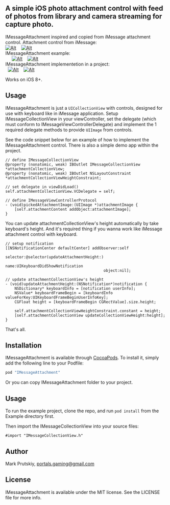 
## A simple iOS photo attachment control with feed of photos from library and camera streaming for capture photo.

IMessageAttachment inspired and copied from iMessage attachment control.
Attachment control from iMessage:<br />
[![Alt][screenshot1_thumb]][screenshot1]    [![Alt][screenshot2_thumb]][screenshot2]
<br />IMessageAttachment example:<br />    
[![Alt][screenshot3_thumb]][screenshot3]    [![Alt][screenshot4_thumb]][screenshot4]   
<br />IMessageAttachment implementetion in a project:<br /> 
[![Alt][screenshot5_thumb]][screenshot5]    [![Alt][screenshot6_thumb]][screenshot6]

[screenshot1_thumb]: https://raw.githubusercontent.com/nekromarko/IMessageAttachment/master/Screenshots/iMessaget.PNG
[screenshot1]: https://raw.githubusercontent.com/nekromarko/IMessageAttachment/master/Screenshots/iMessage.PNG
[screenshot2_thumb]: https://raw.githubusercontent.com/nekromarko/IMessageAttachment/master/Screenshots/iMessage1t.PNG
[screenshot2]: https://raw.githubusercontent.com/nekromarko/IMessageAttachment/master/Screenshots/iMessage1.PNG
[screenshot3_thumb]: https://raw.githubusercontent.com/nekromarko/IMessageAttachment/master/Screenshots/examplet.PNG
[screenshot3]: https://raw.githubusercontent.com/nekromarko/IMessageAttachment/master/Screenshots/example.PNG
[screenshot4_thumb]: https://raw.githubusercontent.com/nekromarko/IMessageAttachment/master/Screenshots/example1t.PNG
[screenshot4]: https://raw.githubusercontent.com/nekromarko/IMessageAttachment/master/Screenshots/example1.PNG
[screenshot5_thumb]: https://raw.githubusercontent.com/nekromarko/IMessageAttachment/master/Screenshots/impt.PNG
[screenshot5]: https://raw.githubusercontent.com/nekromarko/IMessageAttachment/master/Screenshots/imp.PNG
[screenshot6_thumb]: https://raw.githubusercontent.com/nekromarko/IMessageAttachment/master/Screenshots/imp1t.PNG
[screenshot6]: https://raw.githubusercontent.com/nekromarko/IMessageAttachment/master/Screenshots/imp1.PNG

Works on iOS 8+.

## Usage

IMessageAttachment is just a `UICollectionView` with controls, designed for use with keyboard like in iMessage application. Setup IMessageCollectionView in your viewController, set the delegate (which must conform to IMessageViewControllerDelegate) and implement the 1 required delegate methods to provide `UIImage` from controls.

See the code snippet below for an example of how to implement the IMessageAttachment control. There is also a simple demo app within the project.

```obj-c
// define IMessageCollectionView
@property (nonatomic, weak) IBOutlet IMessageCollectionView *attachmentCollectionView;
@property (nonatomic, weak) IBOutlet NSLayoutConstraint *attachmentCollectionViewHeightConstraint;

// set delegate in viewDidLoad()
self.attachmentCollectionView.VCDelegate = self;

// define IMessageViewControllerProtocol
- (void)pickedAttachmentImage:(UIImage *)attachmentImage {
    [self.attachmentContent addObject:attachmentImage];
}
```

You can update attachmentCollectionView's height automatically by take keyboard's height. And it's required thing if you wanna work like iMessage attachment control with keyboard. 

```obj-c
// setup notification
[[NSNotificationCenter defaultCenter] addObserver:self
                                         selector:@selector(updateAttachmentHeight:)
                                             name:UIKeyboardDidShowNotification
                                           object:nil];

// update attachmentCollectionView's height
- (void)updateAttachmentHeight:(NSNotification*)notification {
    NSDictionary* keyboardInfo = [notification userInfo];
    NSValue* keyboardFrameBegin = [keyboardInfo valueForKey:UIKeyboardFrameBeginUserInfoKey];
    CGFloat height = [keyboardFrameBegin CGRectValue].size.height;

    self.attachmentCollectionViewHeightConstraint.constant = height;
    [self.attachmentCollectionView updateCollectionViewHeight:height];
}
```

That's all. 

## Installation 

IMessageAttachment is available through [CocoaPods](http://cocoapods.org). To install
it, simply add the following line to your Podfile:

```ruby
pod "IMessageAttachment"
```

Or you can copy IMessageAttachment folder to your project.

## Usage

To run the example project, clone the repo, and run `pod install` from the Example directory first.

Then import the IMessageCollectionView into your source files:

```obj-c
#import "IMessageCollectionView.h"
```

## Author

Mark Prutskiy, portals.gaming@gmail.com


## License

IMessageAttachment is available under the MIT license. See the LICENSE file for more info.
